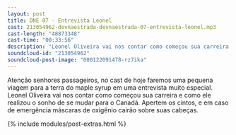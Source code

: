 ```yaml
---
layout: post
title: DNE 07 - Entrevista Leonel
cast: 213054962-devnaestrada-devnaestrada-07-entrevista-leonel.mp3
cast-length: "48873348"
cast-time: "00:33:56"
description: "Leonel Oliveira vai nos contar como começou sua carreira e como ele realizou o sonho de se mudar para o Canadá."
soundcloud-id: "213054962"
soundcloud-post-image: "000122091478-rz7ika"
---
```


Atenção senhores passageiros, no cast de hoje faremos uma pequena viagem para a terra do maple syrup em uma entrevista muito especial. Leonel Oliveira vai nos contar como começou sua carreira e como ele realizou o sonho de se mudar para o Canadá. Apertem os cintos, e em caso de emergência máscaras de oxigênio cairão sobre suas cabeças.

{% include modules/post-extras.html %}